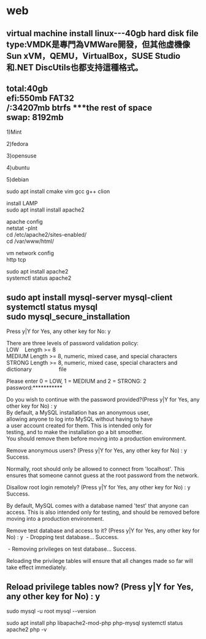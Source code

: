 # web    
virtual machine install linux---40gb 
hard disk file type:VMDK是專門為VMWare開發，但其他虛機像Sun xVM，QEMU，VirtualBox，SUSE Studio和.NET DiscUtils也都支持這種格式。  
---------------------------------------------------------------  
total:40gb  
efi:550mb FAT32  
/:34207mb btrfs    ***the rest of space  
swap: 8192mb  
---------------------------------------------------------------  

1)Mint  


2)fedora  



3)opensuse  



4)ubuntu  


5)debian  


sudo apt install cmake vim gcc g++ clion  

install LAMP  
sudo apt install install apache2  


apache config  
netstat -plnt  
cd /etc/apache2/sites-enabled/  
cd /var/www/html/  

vm network config  
http tcp  





sudo apt install apache2  
systemctl status apache2  

sudo apt install mysql-server mysql-client  
systemctl status mysql  
sudo mysql_secure_installation  
-------------------------------------------------------------------------------------------------------------
Press y|Y for Yes, any other key for No: y  

There are three levels of password validation policy:  
LOW    Length >= 8  
MEDIUM Length >= 8, numeric, mixed case, and special characters
STRONG Length >= 8, numeric, mixed case, special characters and dictionary                  file  

Please enter 0 = LOW, 1 = MEDIUM and 2 = STRONG: 2  
password:***********  

Do you wish to continue with the password provided?(Press y|Y for Yes, any other key for No) : y  
By default, a MySQL installation has an anonymous user,  
allowing anyone to log into MySQL without having to have  
a user account created for them. This is intended only for  
testing, and to make the installation go a bit smoother.  
You should remove them before moving into a production environment.  

Remove anonymous users? (Press y|Y for Yes, any other key for No) : y  
Success.  


Normally, root should only be allowed to connect from
'localhost'. This ensures that someone cannot guess at
the root password from the network.

Disallow root login remotely? (Press y|Y for Yes, any other key for No) : y
Success.

By default, MySQL comes with a database named 'test' that
anyone can access. This is also intended only for testing,
and should be removed before moving into a production
environment.


Remove test database and access to it? (Press y|Y for Yes, any other key for No) : y
 - Dropping test database...
Success.

 - Removing privileges on test database...
Success.

Reloading the privilege tables will ensure that all changes
made so far will take effect immediately.

Reload privilege tables now? (Press y|Y for Yes, any other key for No) : y
---------------------------------------------------------------------------------------

sudo mysql -u root
mysql --version


sudo apt install php libapache2-mod-php php-mysql
systemctl status apache2
php -v












